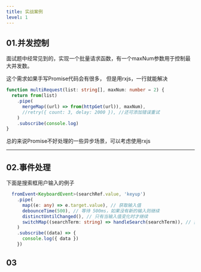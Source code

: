 ```yaml
---
title: 实战案例 
level: 1
---
```



## 01.并发控制

面试题中经常见到的，实现一个批量请求函数，有一个maxNum参数用于控制最大并发数。

这个需求如果手写Promise代码会有很多，
但是用rxjs，一行就能解决

```ts
function multiRequest(list: string[], maxNum: number = 2) {
  return from(list)
    .pipe(
      mergeMap((url) => from(httpGet(url)), maxNum),
      //retry({ count: 3, delay: 2000 }), //还可添加错误重试
    ) 
    .subscribe(console.log)
}

```

总的来说Promise不好处理的一些异步场景，可以考虑使用rxjs

---

## 02.事件处理

下面是搜索框用户输入的例子

```ts
  fromEvent<KeyboardEvent>(searchRef.value, 'keyup')
    .pipe(
      map((e: any) => e.target.value), // 获取输入值
      debounceTime(500), // 等待 500ms，如果没有新的输入则继续
      distinctUntilChanged(), // 只有当输入值变化时才继续
      switchMap((searchTerm: string) => handleSearch(searchTerm)), // 执行搜索操作
    )
    .subscribe((data) => {
      console.log({ data })
    })
```

<Demo005SearchInput/>

## 03
